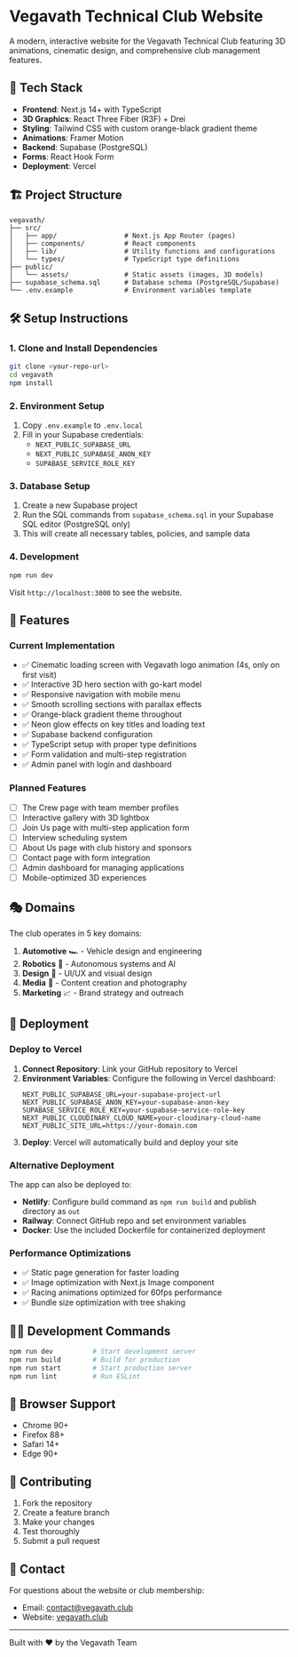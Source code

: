 # Vegavath Technical Club Website

A modern, interactive website for the Vegavath Technical Club featuring 3D animations, cinematic design, and comprehensive club management features.

## 🚀 Tech Stack

- **Frontend**: Next.js 14+ with TypeScript
- **3D Graphics**: React Three Fiber (R3F) + Drei
- **Styling**: Tailwind CSS with custom orange-black gradient theme
- **Animations**: Framer Motion
- **Backend**: Supabase (PostgreSQL)
- **Forms**: React Hook Form
- **Deployment**: Vercel

## 🏗️ Project Structure

```
vegavath/
├── src/
│   ├── app/                 # Next.js App Router (pages)
│   ├── components/          # React components
│   ├── lib/                 # Utility functions and configurations
│   └── types/               # TypeScript type definitions
├── public/
│   └── assets/              # Static assets (images, 3D models)
├── supabase_schema.sql      # Database schema (PostgreSQL/Supabase)
└── .env.example             # Environment variables template
```

## 🛠️ Setup Instructions

### 1. Clone and Install Dependencies

```bash
git clone <your-repo-url>
cd vegavath
npm install
```

### 2. Environment Setup

1. Copy `.env.example` to `.env.local`
2. Fill in your Supabase credentials:
   - `NEXT_PUBLIC_SUPABASE_URL`
   - `NEXT_PUBLIC_SUPABASE_ANON_KEY`
   - `SUPABASE_SERVICE_ROLE_KEY`

### 3. Database Setup

1. Create a new Supabase project
2. Run the SQL commands from `supabase_schema.sql` in your Supabase SQL editor (PostgreSQL only)
3. This will create all necessary tables, policies, and sample data

### 4. Development

```bash
npm run dev
```

Visit `http://localhost:3000` to see the website.

## 🎨 Features

### Current Implementation
- ✅ Cinematic loading screen with Vegavath logo animation (4s, only on first visit)
- ✅ Interactive 3D hero section with go-kart model
- ✅ Responsive navigation with mobile menu
- ✅ Smooth scrolling sections with parallax effects
- ✅ Orange-black gradient theme throughout
- ✅ Neon glow effects on key titles and loading text
- ✅ Supabase backend configuration
- ✅ TypeScript setup with proper type definitions
- ✅ Form validation and multi-step registration
- ✅ Admin panel with login and dashboard

### Planned Features
- [ ] The Crew page with team member profiles
- [ ] Interactive gallery with 3D lightbox
- [ ] Join Us page with multi-step application form
- [ ] Interview scheduling system
- [ ] About Us page with club history and sponsors
- [ ] Contact page with form integration
- [ ] Admin dashboard for managing applications
- [ ] Mobile-optimized 3D experiences

## 🎭 Domains

The club operates in 5 key domains:

1. **Automotive** 🏎️ - Vehicle design and engineering
2. **Robotics** 🤖 - Autonomous systems and AI
3. **Design** 🎨 - UI/UX and visual design
4. **Media** 📸 - Content creation and photography
5. **Marketing** 📈 - Brand strategy and outreach

## 🚀 Deployment

### Deploy to Vercel

1. **Connect Repository**: Link your GitHub repository to Vercel
2. **Environment Variables**: Configure the following in Vercel dashboard:
   ```
   NEXT_PUBLIC_SUPABASE_URL=your-supabase-project-url
   NEXT_PUBLIC_SUPABASE_ANON_KEY=your-supabase-anon-key
   SUPABASE_SERVICE_ROLE_KEY=your-supabase-service-role-key
   NEXT_PUBLIC_CLOUDINARY_CLOUD_NAME=your-cloudinary-cloud-name
   NEXT_PUBLIC_SITE_URL=https://your-domain.com
   ```
3. **Deploy**: Vercel will automatically build and deploy your site

### Alternative Deployment

The app can also be deployed to:
- **Netlify**: Configure build command as `npm run build` and publish directory as `out`
- **Railway**: Connect GitHub repo and set environment variables
- **Docker**: Use the included Dockerfile for containerized deployment

### Performance Optimizations

- ✅ Static page generation for faster loading
- ✅ Image optimization with Next.js Image component
- ✅ Racing animations optimized for 60fps performance
- ✅ Bundle size optimization with tree shaking

## 🧑‍💻 Development Commands

```bash
npm run dev          # Start development server
npm run build        # Build for production
npm run start        # Start production server
npm run lint         # Run ESLint
```

## 📱 Browser Support

- Chrome 90+
- Firefox 88+
- Safari 14+
- Edge 90+

## 🤝 Contributing

1. Fork the repository
2. Create a feature branch
3. Make your changes
4. Test thoroughly
5. Submit a pull request

## 📧 Contact

For questions about the website or club membership:
- Email: contact@vegavath.club
- Website: [vegavath.club](https://vegavath.club)

---

Built with ❤️ by the Vegavath Team